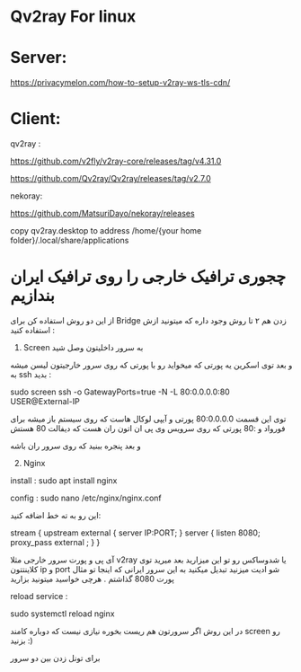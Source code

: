 # Qv2ray For linux

# Server:

https://privacymelon.com/how-to-setup-v2ray-ws-tls-cdn/

# Client:

qv2ray :

https://github.com/v2fly/v2ray-core/releases/tag/v4.31.0

https://github.com/Qv2ray/Qv2ray/releases/tag/v2.7.0

nekoray: 

https://github.com/MatsuriDayo/nekoray/releases

copy qv2ray.desktop to address /home/{your home folder}/.local/share/applications



# چجوری ترافیک خارجی را روی ترافیک ایران بندازیم


از این دو روش استفاده کن 
برای  Bridge زدن هم ۲ تا روش وجود داره که میتونید ازش استفاده کنید : 


1. Screen 
به سرور داخلیتون وصل شید 

و بعد توی اسکرین یه پورتی که میخواید رو با پورتی که روی سرور خارجیتون لیسن میشه  به ssh بدید  :
 
sudo screen ssh -o GatewayPorts=true -N -L 80:0.0.0.0:80 USER@External-IP
 
توی این قسمت 80:0.0.0.0 پورتی و آیپی لوکال هاست که روی سیستم باز میشه برای فورواد و :80 پورتی که روی سرویس وی پی ان اتون ران هست که دیفالت  80 هستش

و بعد پنجره ببنید که روی سرور ران باشه

2. Nginx

install : 
sudo apt install nginx

config : 
sudo nano /etc/nginx/nginx.conf

 این رو به ته خط اضافه کنید: 

stream {
    upstream external {
        server IP:PORT;  }
    server {
        listen     8080;
        proxy_pass external ; }  }
 
آی پی و پورت سرور خارجی مثلا v2ray یا شدوساکس رو تو این میزارید بعد میرید توی کلاینتتون ip و port شو ادیت میزنید تبدیل میکنید به این سرور ایرانی که اینجا تو مثال پورت 8080 گذاشتم . هرچی خواسید میتونید بزارید

reload service :

sudo systemctl reload nginx

در این روش اگر سرورتون هم ریست بخوره نیازی نیست که دوباره کامند screen رو بزنید :)


برای تونل زدن بین دو سرور
